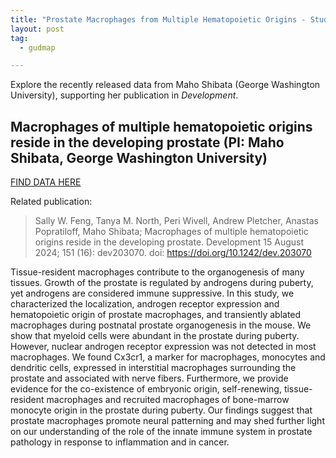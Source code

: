 ```yaml
---
title: "Prostate Macrophages from Multiple Hematopoietic Origins - Study by Maho Shibata Now Available (GUDMAP)"
layout: post
tag:
  - gudmap

---
```


Explore the recently released data from Maho Shibata (George Washington University), supporting her publication in *Development*.

## Macrophages of multiple hematopoietic origins reside in the developing prostate (PI: Maho Shibata, George Washington University)

[FIND DATA HERE](https://doi.org/10.25548/17-J4RE)

Related publication:
>Sally W. Feng, Tanya M. North, Peri Wivell, Andrew Pletcher, Anastas Popratiloff, Maho Shibata; Macrophages of multiple hematopoietic origins reside in the developing prostate. Development 15 August 2024; 151 (16): dev203070. doi: https://doi.org/10.1242/dev.203070

Tissue-resident macrophages contribute to the organogenesis of many tissues. Growth of the prostate is regulated by androgens during puberty, yet androgens are considered immune suppressive. In this study, we characterized the localization, androgen receptor expression and hematopoietic origin of prostate macrophages, and transiently ablated macrophages during postnatal prostate organogenesis in the mouse. We show that myeloid cells were abundant in the prostate during puberty. However, nuclear androgen receptor expression was not detected in most macrophages. We found Cx3cr1, a marker for macrophages, monocytes and dendritic cells, expressed in interstitial macrophages surrounding the prostate and associated with nerve fibers. Furthermore, we provide evidence for the co-existence of embryonic origin, self-renewing, tissue-resident macrophages and recruited macrophages of bone-marrow monocyte origin in the prostate during puberty. Our findings suggest that prostate macrophages promote neural patterning and may shed further light on our understanding of the role of the innate immune system in prostate pathology in response to inflammation and in cancer.
